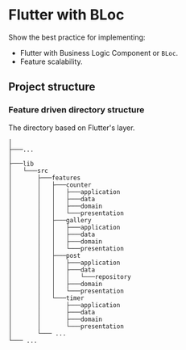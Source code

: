 # **Flutter with BLoc**

Show the best practice for implementing:

- Flutter with Business Logic Component or `BLoc`.
- Feature scalability.

## **Project structure**

### Feature driven directory structure

The directory based on Flutter's layer.

```text
│
├───...
│
├───lib
│   └───src
│       ├───features
│       │   ├───counter
│       │   │   ├───application
│       │   │   ├───data
│       │   │   ├───domain
│       │   │   └───presentation
│       │   ├───gallery
│       │   │   ├───application
│       │   │   ├───data
│       │   │   ├───domain
│       │   │   └───presentation
│       │   ├───post
│       │   │   ├───application
│       │   │   ├───data
│       │   │   │   └───repository
│       │   │   ├───domain
│       │   │   └───presentation
│       │   └───timer
│       │       ├───application
│       │       ├───data
│       │       ├───domain
│       │       └───presentation
│       └─── ...
└─── ...
```
